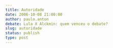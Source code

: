 ```yaml
---
title: Autoridade
date: 2006-10-08 21:00:00
author: paulo.anton
debate: Lula X Alckmin: quem venceu o debate?
slug: autoridade
status: publish 
type: post
---
```


  

